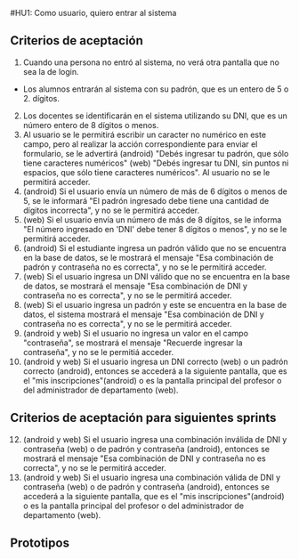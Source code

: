 #HU1: Como usuario, quiero entrar al sistema

## Criterios de aceptación
1. Cuando una persona no entró al sistema, no verá otra pantalla que no sea la de login.
- Los alumnos entrarán al sistema con su padrón, que es un entero de 5 o 2. dígitos.
2. Los docentes se identificarán en el sistema utilizando su DNI, que es un número entero de 8 dígitos o menos.
4. Al usuario se le permitirá escribir un caracter no numérico en este campo, pero al realizar la acción correspondiente para enviar el formulario, se le advertirá (android) "Debés ingresar tu padrón, que sólo tiene caracteres numéricos" (web) "Debés ingresar tu DNI, sin puntos ni espacios, que sólo tiene caracteres numéricos". Al usuario no se le permitirá acceder.
5. (android) Si el usuario envía un número de más de 6 dígitos o menos de 5, se le informará "El padrón ingresado debe tiene una cantidad de dígitos incorrecta", y no se le permitirá acceder.
6. (web) Si el usuario envía un número de más de 8 dígitos, se le informa "El número ingresado en 'DNI' debe tener 8 dígitos o menos", y no se le permitirá acceder.
7. (android) Si el estudiante ingresa un padrón válido que no se encuentra en la base de datos, se le mostrará el mensaje "Esa combinación de padrón y contraseña no es correcta", y no se le permitirá acceder.
8. (web) Si el usuario ingresa un DNI válido que no se encuentra en la base de datos, se mostrará el mensaje "Esa combinación de DNI y contraseña no es correcta", y no se le permitirá acceder.
9. (web) Si el usuario ingresa un padrón y este se encuentra en la base de datos, el sistema mostrará el mensaje "Esa combinación de DNI y contraseña no es correcta", y no se le permitirá acceder.
10. (android y web) Si el usuario no ingresa un valor en el campo "contraseña", se mostrará el mensaje "Recuerde ingresar la contraseña", y no se le permitiá acceder.
11. (android y web) Si el usuario ingresa un DNI correcto (web) o un padrón correcto (android), entonces se accederá a la siguiente pantalla, que es el "mis inscripciones"(android) o es la pantalla principal del profesor o del administrador de departamento (web).

## Criterios de aceptación para siguientes sprints
12. (android y web) Si el usuario ingresa una combinación inválida de DNI y contraseña (web) o de padrón y contraseña (android), entonces se mostrará el mensaje "Esa combinación de DNI y contraseña no es correcta", y no se le permitirá acceder.
13. (android y web) Si el usuario ingresa una combinación válida de DNI y contraseña (web) o de padrón y contraseña (android), entonces se accederá a la siguiente pantalla, que es el "mis inscripciones"(android) o es la pantalla principal del profesor o del administrador de departamento (web).

## Prototipos
